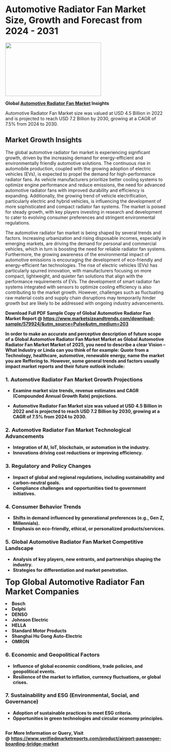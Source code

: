 <H1>Automotive Radiator Fan Market Size, Growth and Forecast from 2024 - 2031</H1><img class="aligncenter size-medium wp-image-584254" src="https://thirdeyenews.in/wp-content/uploads/2024/09/Global-Market-Research-300x168.jpeg" alt="" width="300" height="168" /><p><strong>Global&nbsp;<a href="https://www.marketsizeandtrends.com/download-sample/579924/&amp;utm_source=Pulse&amp;utm_medium=203">Automotive Radiator Fan Market</a> Insights</strong></p><p>Automotive Radiator Fan Market size was valued at USD 4.5 Billion in 2022 and is projected to reach USD 7.2 Billion by 2030, growing at a CAGR of 7.5% from 2024 to 2030.</p><p><h2>Market Growth Insights</h2> <p>The global automotive radiator fan market is experiencing significant growth, driven by the increasing demand for energy-efficient and environmentally friendly automotive solutions. The continuous rise in automobile production, coupled with the growing adoption of electric vehicles (EVs), is expected to propel the demand for high-performance radiator fans. As vehicle manufacturers prioritize better cooling systems to optimize engine performance and reduce emissions, the need for advanced automotive radiator fans with improved durability and efficiency is expanding. Additionally, the growing trend of vehicle electrification, particularly electric and hybrid vehicles, is influencing the development of more sophisticated and compact radiator fan systems. The market is poised for steady growth, with key players investing in research and development to cater to evolving consumer preferences and stringent environmental regulations.</p> <p><strong></strong></p> <p>The automotive radiator fan market is being shaped by several trends and factors. Increasing urbanization and rising disposable incomes, especially in emerging markets, are driving the demand for personal and commercial vehicles, which in turn is boosting the need for reliable radiator fan systems. Furthermore, the growing awareness of the environmental impact of automotive emissions is encouraging the development of eco-friendly and energy-efficient fan technologies. The rise of electric vehicles (EVs) has particularly spurred innovation, with manufacturers focusing on more compact, lightweight, and quieter fan solutions that align with the performance requirements of EVs. The development of smart radiator fan systems integrated with sensors to optimize cooling efficiency is also contributing to the market growth. However, challenges such as fluctuating raw material costs and supply chain disruptions may temporarily hinder growth but are likely to be addressed with ongoing industry advancements. <p><strong></p><p><span class=""><strong>Download Full PDF Sample Copy of Global Automotive Radiator Fan Market Report</strong> @ <a href="https://www.marketsizeandtrends.com/download-sample/579924/&amp;utm_source=Pulse&amp;utm_medium=203" target="_blank">https://www.marketsizeandtrends.com/download-sample/579924/&amp;utm_source=Pulse&amp;utm_medium=203</a></span></p><p>In order to make an accurate and perceptive description of future scope of a Global&nbsp;Automotive Radiator Fan Market Market as Global&nbsp;Automotive Radiator Fan Market Market of 2025, you need to describe a clear Vision &ndash; What Industry or Linda can you think of for example: Quote from a Technology, healthcare, automotive, renewable energy, name the market you are Reffering to. However, some general trends and factors usually impact market reports and their future outlook include:</p><h3>1.&nbsp;<strong>Automotive Radiator Fan Market Growth Projections</strong></h3><ul><li>Examine market size trends, revenue estimates and CAGR (Compounded Annual Growth Rate) projections.</li><li><p>Automotive Radiator Fan Market size was valued at USD 4.5 Billion in 2022 and is projected to reach USD 7.2 Billion by 2030, growing at a CAGR of 7.5% from 2024 to 2030.</p></li></ul><h3>2.&nbsp;<strong>Automotive Radiator Fan Market Technological Advancements</strong></h3><ul><li>Integration of AI, IoT, blockchain, or automation in the industry.</li><li>Innovations driving cost reductions or improving efficiency.</li></ul><h3>3.&nbsp;<strong>Regulatory and Policy Changes</strong></h3><ul><li>Impact of global and regional regulations, including sustainability and carbon-neutral goals.</li><li>Compliance challenges and opportunities tied to government initiatives.</li></ul><h3>4.&nbsp;<strong>Consumer Behavior Trends</strong></h3><ul><li>Shifts in demand influenced by generational preferences (e.g., Gen Z, Millennials).</li><li>Emphasis on eco-friendly, ethical, or personalized products/services.</li></ul><h3>5.&nbsp;<strong>Global Automotive Radiator Fan Market Competitive Landscape</strong></h3><ul><li>Analysis of key players, new entrants, and partnerships shaping the industry.</li><li>Strategies for differentiation and market penetration.</li></ul><p data-pm-slice="1 1 []"><span style="color: inherit; font-family: inherit; font-size: 25px;">Top Global Automotive Radiator Fan Market Companies</span></p><div class="" data-test-id=""><p><li>Bosch</li><li> Delphi</li><li> DENSO</li><li> Johnson Electric</li><li> HELLA</li><li> Standard Motor Products</li><li> Shanghai Hu Gong Auto-Electric</li><li> OMRON</li></p></div><h3>6.&nbsp;<strong>Economic and Geopolitical Factors</strong></h3><ul><li>Influence of global economic conditions, trade policies, and geopolitical events.</li><li>Resilience of the market to inflation, currency fluctuations, or global crises.</li></ul><h3>7.&nbsp;<strong>Sustainability and ESG (Environmental, Social, and Governance)</strong></h3><ul><li>Adoption of sustainable practices to meet ESG criteria.</li><li>Opportunities in green technologies and circular economy principles.</li></ul><h2><strong style="font-size: 14px;">For More Information or Query, Visit @&nbsp;</strong><a style="background-color: #ffffff; font-size: 14px;" href="https://www.marketsizeandtrends.com/report/automotive-radiator-fan-market/" target="_blank">https://www.verifiedmarketreports.com/product/airport-passenger-boarding-bridge-market</a></h2>
